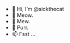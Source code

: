 - 👋 Hi, I’m @sickthecat
- 👀 Meow.
- 🌱 Mew.
- 💞️ Purr.
- 📫 Fsst ...

<!---
sickthecat/sickthecat is a ✨ special ✨ repository because its `README.md` (this file) appears on your GitHub profile.
You can click the Preview link to take a look at your changes.
--->
